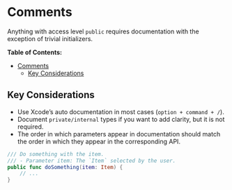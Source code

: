 # Comments

Anything with access level `public` requires documentation with the exception of trivial initializers.

**Table of Contents:**
- [Comments](#comments)
  - [Key Considerations](#key-considerations)

## Key Considerations
* Use Xcode’s auto documentation in most cases (`option + command + /`).
* Document `private/internal` types if you want to add clarity, but it is not required.
* The order in which parameters appear in documentation should match the order in which they appear in the corresponding API.

```swift
/// Do something with the item.
/// - Parameter item: The `Item` selected by the user.
public func doSomething(item: Item) {
    // ...
}
```
